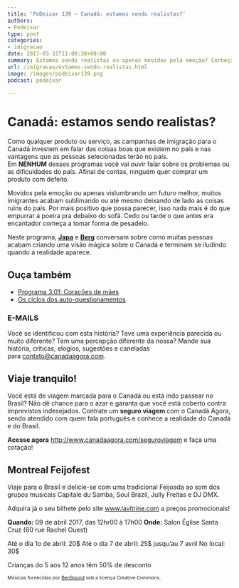 ```yaml
---
title: 'PoDeixar 139 – Canadá: estamos sendo realistas?'
authors:
- Podeixar
type: post
categories:
- imigracao
date: 2017-03-31T11:00:38+00:00
summary: Estamos sendo realistas ou apenas movidos pela emoção? Conheça porque imigrantes acabam iludidos quando chegam ao Canadá e conhecem a realidade do dia-a-dia
url: /imigracao/estamos-sendo-realistas.html
image: /images/podeixar139.png
podcast: podeixar

---
```

# Canadá: estamos sendo realistas?

Como qualquer produto ou serviço, as campanhas de imigração para o Canadá investem em falar das coisas boas que existem no país e nas vantagens que as pessoas selecionadas terão no país. Em **NENHUM** desses programas você vai ouvir falar sobre os problemas ou as dificuldades do país. Afinal de contas, ninguém quer comprar um produto com defeito.

Movidos pela emoção ou apenas vislumbrando um futuro melhor, muitos imigrantes acabam sublimando ou até mesmo deixando de lado as coisas ruins do país. Por mais positivo que possa parecer, isso nada mais é do que empurrar a poeira pra debaixo do sofá. Cedo ou tarde o que antes era encantador começa a tomar forma de pesadelo.

Neste programa, [**Japa**][1] e [**Berg**][2] conversam sobre como muitas pessoas acabam criando uma visão mágica sobre o Canadá e terminam se iludindo quando a realidade aparece.



## Ouça também

  * [Programa 3.01: Corações de mães][3]
  * [Os ciclos dos auto-questionamentos][4]

### E-MAILS

Você se identificou com esta história? Teve uma experiência parecida ou muito diferente? Tem uma percepção diferente da nossa? Mande sua história, críticas, elogios, sugestões e caneladas para <contato@canadaagora.com>.

## Viaje tranquilo!

Você está de viagem marcada para o Canadá ou está indo passear no Brasil? Não dê chance para o azar e garanta que você está coberto contra imprevistos indesejados. Contrate um **seguro viagem** com o Canadá Agora, sendo atendido com quem fala português e conhece a realidade do Canadá e do Brasil.

**Acesse agora** <http://www.canadaagora.com/seguroviagem> e faça uma cotação!

## Montreal Feijofest

Viaje para o Brasil e delicie-se com uma tradicional Feijoada ao som dos grupos musicais Capitale du Samba, Soul Brazil, Jully Freitas e DJ DMX.

Adquira já o seu bilhete pelo site <a href="http://www.lavitrine.com/activity/Montreal_Feijofest" target="_blank">www.lavitrine.com</a> a preços promocionais!

**Quando:** 09 de abril 2017, das 12hr00 à 17h00
**Onde:** Salon Église Santa Cruz (60 rue Rachel Ouest)

Até o dia 1o de abril: 20$
Até o dia 7 de abril: 25$ jusqu’au 7 avril
No local: 30$

Crianças do 5 aos 12 anos têm 50% de desconto

<span style="font-size: 8pt;">Músicas fornecidas por <a href="http://www.bensound.com/" target="_blank">BenSound</a> sob a licença Creative Commons.</span>

 [1]: https://www.canadaagora.com/japa
 [2]: https://www.canadaagora.com/berg
 [3]: https://www.canadaagora.com/podeixar/3-01-coracoes-de-maes.html
 [4]: https://www.canadaagora.com/berg/ml-17-ciclos.html
